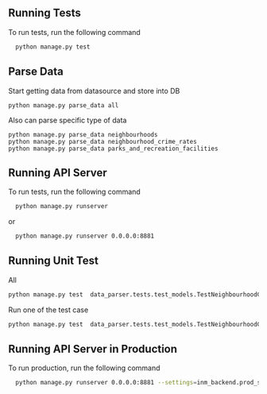 
## Running Tests

To run tests, run the following command

```bash
  python manage.py test
```



## Parse Data
Start getting data from datasource and store into DB
```
python manage.py parse_data all
```

Also can parse specific type of data
```
python manage.py parse_data neighbourhoods
python manage.py parse_data neighbourhood_crime_rates
python manage.py parse_data parks_and_recreation_facilities
```

## Running API Server

To run tests, run the following command

```bash
  python manage.py runserver
```
or
```bash
  python manage.py runserver 0.0.0.0:8881
```

## Running Unit Test
All
```bash
python manage.py test  data_parser.tests.test_models.TestNeighbourhoodCrimeRates
```

Run one of the test case
```bash
python manage.py test  data_parser.tests.test_models.TestNeighbourhoodCrimeRates
```


## Running API Server in Production

To run production, run the following command

```bash
  python manage.py runserver 0.0.0.0:8881 --settings=inm_backend.prod_settings
```